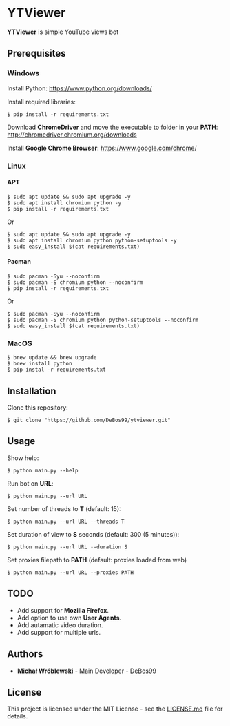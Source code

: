 # YTViewer

**YTViewer** is simple YouTube views bot

## Prerequisites

### Windows

Install Python: https://www.python.org/downloads/

Install required libraries:

`$ pip install -r requirements.txt`

Download **ChromeDriver** and move the executable to folder in your **PATH**: http://chromedriver.chromium.org/downloads

Install **Google Chrome Browser**: https://www.google.com/chrome/

### Linux

#### APT

```
$ sudo apt update && sudo apt upgrade -y
$ sudo apt install chromium python -y
$ pip install -r requirements.txt
```

Or

```
$ sudo apt update && sudo apt upgrade -y
$ sudo apt install chromium python python-setuptools -y
$ sudo easy_install $(cat requirements.txt)
```

#### Pacman

```
$ sudo pacman -Syu --noconfirm
$ sudo pacman -S chromium python --noconfirm
$ pip install -r requirements.txt
```

Or

```
$ sudo pacman -Syu --noconfirm
$ sudo pacman -S chromium python python-setuptools --noconfirm
$ sudo easy_install $(cat requirements.txt)
```

### MacOS

```
$ brew update && brew upgrade
$ brew install python
$ pip instal -r requirements.txt
```

## Installation

Clone this repository:

`$ git clone "https://github.com/DeBos99/ytviewer.git"`

## Usage

Show help:

`$ python main.py --help`

Run bot on **URL**:

`$ python main.py --url URL`

Set number of threads to **T** (default: 15):

`$ python main.py --url URL --threads T`

Set duration of view to **S** seconds (default: 300 (5 minutes)):

`$ python main.py --url URL --duration S`

Set proxies filepath to **PATH** (default: proxies loaded from web)

`$ python main.py --url URL --proxies PATH`

## TODO

* Add support for **Mozilla Firefox**.
* Add option to use own **User Agents**.
* Add autamatic video duration.
* Add support for multiple urls.

## Authors

* **Michał Wróblewski** - Main Developer - [DeBos99](https://github.com/DeBos99)

## License

This project is licensed under the MIT License - see the [LICENSE.md](LICENSE.md) file for details.
